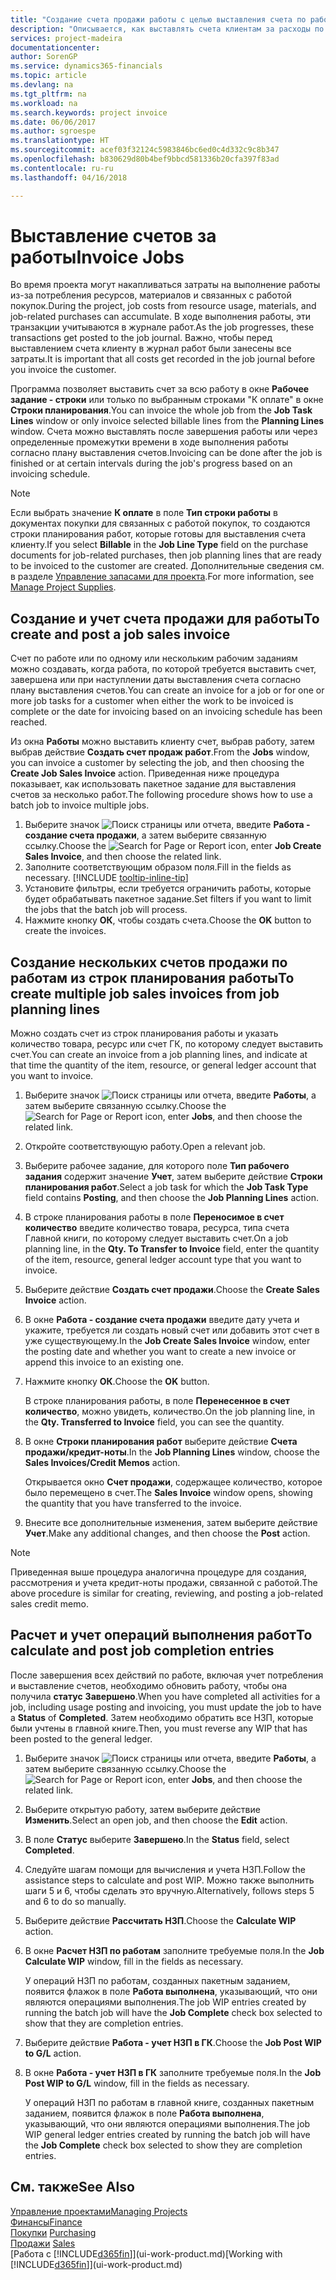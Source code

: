 ```yaml
---
title: "Создание счета продажи работы с целью выставления счета по работе | Документы Майкрософт"
description: "Описывается, как выставлять счета клиентам за расходы по работе по мере выполнения проекта."
services: project-madeira
documentationcenter: 
author: SorenGP
ms.service: dynamics365-financials
ms.topic: article
ms.devlang: na
ms.tgt_pltfrm: na
ms.workload: na
ms.search.keywords: project invoice
ms.date: 06/06/2017
ms.author: sgroespe
ms.translationtype: HT
ms.sourcegitcommit: acef03f32124c5983846bc6ed0c4d332c9c8b347
ms.openlocfilehash: b830629d80b4bef9bbcd581336b20cfa397f83ad
ms.contentlocale: ru-ru
ms.lasthandoff: 04/16/2018

---
```

# <a name="invoice-jobs"></a><span data-ttu-id="ea88b-103">Выставление счетов за работы</span><span class="sxs-lookup"><span data-stu-id="ea88b-103">Invoice Jobs</span></span>
<span data-ttu-id="ea88b-104">Во время проекта могут накапливаться затраты на выполнение работы из-за потребления ресурсов, материалов и связанных с работой покупок.</span><span class="sxs-lookup"><span data-stu-id="ea88b-104">During the project, job costs from resource usage, materials, and job-related purchases can accumulate.</span></span> <span data-ttu-id="ea88b-105">В ходе выполнения работы, эти транзакции учитываются в журнале работ.</span><span class="sxs-lookup"><span data-stu-id="ea88b-105">As the job progresses, these transactions get posted to the job journal.</span></span> <span data-ttu-id="ea88b-106">Важно, чтобы перед выставлением счета клиенту в журнал работ были занесены все затраты.</span><span class="sxs-lookup"><span data-stu-id="ea88b-106">It is important that all costs get recorded in the job journal before you invoice the customer.</span></span>

<span data-ttu-id="ea88b-107">Программа позволяет выставить счет за всю работу в окне **Рабочее задание - строки** или только по выбранным строками "К оплате" в окне **Строки планирования**.</span><span class="sxs-lookup"><span data-stu-id="ea88b-107">You can invoice the whole job from the **Job Task Lines** window or only invoice selected billable lines from the **Planning Lines** window.</span></span> <span data-ttu-id="ea88b-108">Счета можно выставлять после завершения работы или через определенные промежутки времени в ходе выполнения работы согласно плану выставления счетов.</span><span class="sxs-lookup"><span data-stu-id="ea88b-108">Invoicing can be done after the job is finished or at certain intervals during the job's progress based on an invoicing schedule.</span></span>

> [!NOTE]  
>   <span data-ttu-id="ea88b-109">Если выбрать значение **К оплате** в поле **Тип строки работы** в документах покупки для связанных с работой покупок, то создаются строки планирования работ, которые готовы для выставления счета клиенту.</span><span class="sxs-lookup"><span data-stu-id="ea88b-109">If you select **Billable** in the **Job Line Type** field on the purchase documents for job-related purchases, then job planning lines that are ready to be invoiced to the customer are created.</span></span> <span data-ttu-id="ea88b-110">Дополнительные сведения см. в разделе [Управление запасами для проекта](projects-how-manage-project-supplies.md).</span><span class="sxs-lookup"><span data-stu-id="ea88b-110">For more information, see [Manage Project Supplies](projects-how-manage-project-supplies.md).</span></span>

## <a name="to-create-and-post-a-job-sales-invoice"></a><span data-ttu-id="ea88b-111">Создание и учет счета продажи для работы</span><span class="sxs-lookup"><span data-stu-id="ea88b-111">To create and post a job sales invoice</span></span>
<span data-ttu-id="ea88b-112">Счет по работе или по одному или нескольким рабочим заданиям можно создавать, когда работа, по которой требуется выставить счет, завершена или при наступлении даты выставления счета согласно плану выставления счетов.</span><span class="sxs-lookup"><span data-stu-id="ea88b-112">You can create an invoice for a job or for one or more job tasks for a customer when either the work to be invoiced is complete or the date for invoicing based on an invoicing schedule has been reached.</span></span>

<span data-ttu-id="ea88b-113">Из окна **Работы** можно выставить клиенту счет, выбрав работу, затем выбрав действие **Создать счет продаж работ**.</span><span class="sxs-lookup"><span data-stu-id="ea88b-113">From the **Jobs** window, you can invoice a customer by selecting the job, and then choosing the **Create Job Sales Invoice** action.</span></span> <span data-ttu-id="ea88b-114">Приведенная ниже процедура показывает, как использовать пакетное задание для выставления счетов за несколько работ.</span><span class="sxs-lookup"><span data-stu-id="ea88b-114">The following procedure shows how to use a batch job to invoice multiple jobs.</span></span>  

1. <span data-ttu-id="ea88b-115">Выберите значок ![Поиск страницы или отчета](media/ui-search/search_small.png "Значок поиска страницы или отчета"), введите **Работа - создание счета продажи**, а затем выберите связанную ссылку.</span><span class="sxs-lookup"><span data-stu-id="ea88b-115">Choose the ![Search for Page or Report](media/ui-search/search_small.png "Search for Page or Report icon") icon, enter **Job Create Sales Invoice**, and then choose the related link.</span></span>  
2. <span data-ttu-id="ea88b-116">Заполните соответствующим образом поля.</span><span class="sxs-lookup"><span data-stu-id="ea88b-116">Fill in the fields as necessary.</span></span> [!INCLUDE [tooltip-inline-tip](includes/tooltip-inline-tip_md.md)]
3. <span data-ttu-id="ea88b-117">Установите фильтры, если требуется ограничить работы, которые будет обрабатывать пакетное задание.</span><span class="sxs-lookup"><span data-stu-id="ea88b-117">Set filters if you want to limit the jobs that the batch job will process.</span></span>
4. <span data-ttu-id="ea88b-118">Нажмите кнопку **ОК**, чтобы создать счета.</span><span class="sxs-lookup"><span data-stu-id="ea88b-118">Choose the **OK** button to create the invoices.</span></span>  

## <a name="to-create-multiple-job-sales-invoices-from-job-planning-lines"></a><span data-ttu-id="ea88b-119">Создание нескольких счетов продажи по работам из строк планирования работы</span><span class="sxs-lookup"><span data-stu-id="ea88b-119">To create multiple job sales invoices from job planning lines</span></span>
<span data-ttu-id="ea88b-120">Можно создать счет из строк планирования работы и указать количество товара, ресурс или счет ГК, по которому следует выставить счет.</span><span class="sxs-lookup"><span data-stu-id="ea88b-120">You can create an invoice from a job planning lines, and indicate at that time the quantity of the item, resource, or general ledger account that you want to invoice.</span></span>

1. <span data-ttu-id="ea88b-121">Выберите значок ![Поиск страницы или отчета](media/ui-search/search_small.png "Значок поиска страницы или отчета"), введите **Работы**, а затем выберите связанную ссылку.</span><span class="sxs-lookup"><span data-stu-id="ea88b-121">Choose the ![Search for Page or Report](media/ui-search/search_small.png "Search for Page or Report icon") icon, enter **Jobs**, and then choose the related link.</span></span>
2. <span data-ttu-id="ea88b-122">Откройте соответствующую работу.</span><span class="sxs-lookup"><span data-stu-id="ea88b-122">Open a relevant job.</span></span>
3. <span data-ttu-id="ea88b-123">Выберите рабочее задание, для которого поле **Тип рабочего задания** содержит значение **Учет**, затем выберите действие **Строки планирования работ**.</span><span class="sxs-lookup"><span data-stu-id="ea88b-123">Select a job task for which the **Job Task Type** field contains **Posting**, and then choose the **Job Planning Lines** action.</span></span>  
4. <span data-ttu-id="ea88b-124">В строке планирования работы в поле **Переносимое в счет количество** введите количество товара, ресурса, типа счета Главной книги, по которому следует выставить счет.</span><span class="sxs-lookup"><span data-stu-id="ea88b-124">On a job planning line, in the **Qty. To Transfer to Invoice** field, enter the quantity of the item, resource, general ledger account type that you want to invoice.</span></span>  
5. <span data-ttu-id="ea88b-125">Выберите действие **Создать счет продажи**.</span><span class="sxs-lookup"><span data-stu-id="ea88b-125">Choose the **Create Sales Invoice** action.</span></span>
6. <span data-ttu-id="ea88b-126">В окне **Работа - создание счета продажи** введите дату учета и укажите, требуется ли создать новый счет или добавить этот счет в уже существующему.</span><span class="sxs-lookup"><span data-stu-id="ea88b-126">In the **Job Create Sales Invoice** window, enter the posting date and whether you want to create a new invoice or append this invoice to an existing one.</span></span>
7. <span data-ttu-id="ea88b-127">Нажмите кнопку **ОК**.</span><span class="sxs-lookup"><span data-stu-id="ea88b-127">Choose the **OK** button.</span></span>  

    <span data-ttu-id="ea88b-128">В строке планирования работы, в поле **Перенесенное в счет количество**, можно увидеть, количество.</span><span class="sxs-lookup"><span data-stu-id="ea88b-128">On the job planning line, in the **Qty. Transferred to Invoice** field, you can see the quantity.</span></span>
8. <span data-ttu-id="ea88b-129">В окне **Строки планирования работ** выберите действие **Счета продажи/кредит-ноты**.</span><span class="sxs-lookup"><span data-stu-id="ea88b-129">In the **Job Planning Lines** window, choose the **Sales Invoices/Credit Memos** action.</span></span>

    <span data-ttu-id="ea88b-130">Открывается окно **Счет продажи**, содержащее количество, которое было перемещено в счет.</span><span class="sxs-lookup"><span data-stu-id="ea88b-130">The **Sales Invoice** window opens, showing the quantity that you have transferred to the invoice.</span></span>  
9. <span data-ttu-id="ea88b-131">Внесите все дополнительные изменения, затем выберите действие **Учет**.</span><span class="sxs-lookup"><span data-stu-id="ea88b-131">Make any additional changes, and then choose the **Post** action.</span></span>

> [!NOTE]  
>   <span data-ttu-id="ea88b-132">Приведенная выше процедура аналогична процедуре для создания, рассмотрения и учета кредит-ноты продажи, связанной с работой.</span><span class="sxs-lookup"><span data-stu-id="ea88b-132">The above procedure is similar for creating, reviewing, and posting a job-related sales credit memo.</span></span>

## <a name="to-calculate-and-post-job-completion-entries"></a><span data-ttu-id="ea88b-133">Расчет и учет операций выполнения работ</span><span class="sxs-lookup"><span data-stu-id="ea88b-133">To calculate and post job completion entries</span></span>
<span data-ttu-id="ea88b-134">После завершения всех действий по работе, включая учет потребления и выставление счетов, необходимо обновить работу, чтобы она получила **статус** **Завершено**.</span><span class="sxs-lookup"><span data-stu-id="ea88b-134">When you have completed all activities for a job, including usage posting and invoicing, you must update the job to have a **Status** of **Completed**.</span></span> <span data-ttu-id="ea88b-135">Затем необходимо обратить все НЗП, которые были учтены в главной книге.</span><span class="sxs-lookup"><span data-stu-id="ea88b-135">Then, you must reverse any WIP that has been posted to the general ledger.</span></span>

1. <span data-ttu-id="ea88b-136">Выберите значок ![Поиск страницы или отчета](media/ui-search/search_small.png "Значок поиска страницы или отчета"), введите **Работы**, а затем выберите связанную ссылку.</span><span class="sxs-lookup"><span data-stu-id="ea88b-136">Choose the ![Search for Page or Report](media/ui-search/search_small.png "Search for Page or Report icon") icon, enter **Jobs**, and then choose the related link.</span></span>  
2. <span data-ttu-id="ea88b-137">Выберите открытую работу, затем выберите действие **Изменить**.</span><span class="sxs-lookup"><span data-stu-id="ea88b-137">Select an open job, and then choose the **Edit** action.</span></span>
3. <span data-ttu-id="ea88b-138">В поле **Статус** выберите **Завершено**.</span><span class="sxs-lookup"><span data-stu-id="ea88b-138">In the **Status** field, select **Completed**.</span></span>
4. <span data-ttu-id="ea88b-139">Следуйте шагам помощи для вычисления и учета НЗП.</span><span class="sxs-lookup"><span data-stu-id="ea88b-139">Follow the assistance steps to calculate and post WIP.</span></span> <span data-ttu-id="ea88b-140">Можно также выполнить шаги 5 и 6, чтобы сделать это вручную.</span><span class="sxs-lookup"><span data-stu-id="ea88b-140">Alternatively, follows steps 5 and 6 to do so manually.</span></span>  
5. <span data-ttu-id="ea88b-141">Выберите действие **Рассчитать НЗП**.</span><span class="sxs-lookup"><span data-stu-id="ea88b-141">Choose the **Calculate WIP** action.</span></span>
6. <span data-ttu-id="ea88b-142">В окне **Расчет НЗП по работам** заполните требуемые поля.</span><span class="sxs-lookup"><span data-stu-id="ea88b-142">In the **Job Calculate WIP** window, fill in the fields as necessary.</span></span>  

     <span data-ttu-id="ea88b-143">У операций НЗП по работам, созданных пакетным заданием, появится флажок в поле **Работа выполнена**, указывающий, что они являются операциями выполнения.</span><span class="sxs-lookup"><span data-stu-id="ea88b-143">The job WIP entries created by running the batch job will have the **Job Complete** check box selected to show that they are completion entries.</span></span>  
7. <span data-ttu-id="ea88b-144">Выберите действие **Работа - учет НЗП в ГК**.</span><span class="sxs-lookup"><span data-stu-id="ea88b-144">Choose the **Job Post WIP to G/L** action.</span></span>
8. <span data-ttu-id="ea88b-145">В окне **Работа - учет НЗП в ГК** заполните требуемые поля.</span><span class="sxs-lookup"><span data-stu-id="ea88b-145">In the **Job Post WIP to G/L** window, fill in the fields as necessary.</span></span>  

     <span data-ttu-id="ea88b-146">У операций НЗП по работам в главной книге, созданных пакетным заданием, появится флажок в поле **Работа выполнена**, указывающий, что они являются операциями выполнения.</span><span class="sxs-lookup"><span data-stu-id="ea88b-146">The job WIP general ledger entries created by running the batch job will have the **Job Complete** check box selected to show they are completion entries.</span></span>

## <a name="see-also"></a><span data-ttu-id="ea88b-147">См. также</span><span class="sxs-lookup"><span data-stu-id="ea88b-147">See Also</span></span>
[<span data-ttu-id="ea88b-148">Управление проектами</span><span class="sxs-lookup"><span data-stu-id="ea88b-148">Managing Projects</span></span>](projects-manage-projects.md)  
[<span data-ttu-id="ea88b-149">Финансы</span><span class="sxs-lookup"><span data-stu-id="ea88b-149">Finance</span></span>](finance.md)  
<span data-ttu-id="ea88b-150">[Покупки](purchasing-manage-purchasing.md)       </span><span class="sxs-lookup"><span data-stu-id="ea88b-150">[Purchasing](purchasing-manage-purchasing.md)       </span></span>  
<span data-ttu-id="ea88b-151">[Продажи](sales-manage-sales.md)    </span><span class="sxs-lookup"><span data-stu-id="ea88b-151">[Sales](sales-manage-sales.md)    </span></span>  
<span data-ttu-id="ea88b-152">[Работа с [!INCLUDE[d365fin](includes/d365fin_md.md)]](ui-work-product.md)</span><span class="sxs-lookup"><span data-stu-id="ea88b-152">[Working with [!INCLUDE[d365fin](includes/d365fin_md.md)]](ui-work-product.md)</span></span>  


